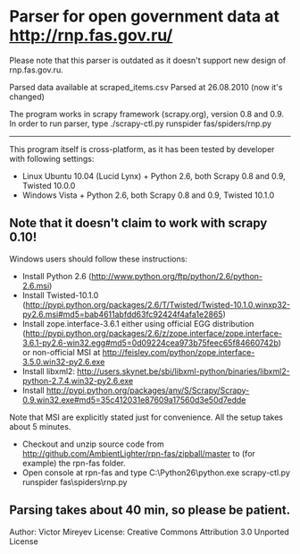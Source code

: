# Parser for open government data at http://rnp.fas.gov.ru/

Please note that this parser is outdated as it doesn't support new design of rnp.fas.gov.ru.

Parsed data available at scraped_items.csv
Parsed at 26.08.2010 (now it's changed)

The program works in scrapy framework (scrapy.org), version 0.8 and 0.9.
In order to run parser, type ./scrapy-ctl.py runspider fas/spiders/rnp.py

------------------------------------------------
This program itself is cross-platform, as it has been tested by developer with following settings:
- Linux Ubuntu 10.04 (Lucid Lynx) + Python 2.6, both Scrapy 0.8 and 0.9, Twisted 10.0.0
- Windows Vista + Python 2.6, both Scrapy 0.8 and 0.9, Twisted 10.1.0

Note that it doesn't claim to work with scrapy 0.10!
------------------------------------------------

Windows users should follow these instructions:

- Install Python 2.6 (http://www.python.org/ftp/python/2.6/python-2.6.msi)
- Install Twisted-10.1.0 (http://pypi.python.org/packages/2.6/T/Twisted/Twisted-10.1.0.winxp32-py2.6.msi#md5=bab4611abfdd63fc92424f4afa1e2865)
- Install zope.interface-3.6.1 either using official EGG distribution (http://pypi.python.org/packages/2.6/z/zope.interface/zope.interface-3.6.1-py2.6-win32.egg#md5=0d09224cea973b75feec65f84660742b) or non-official MSI at http://feisley.com/python/zope.interface-3.5.0.win32-py2.6.exe
- Install libxml2: http://users.skynet.be/sbi/libxml-python/binaries/libxml2-python-2.7.4.win32-py2.6.exe
- Install http://pypi.python.org/packages/any/S/Scrapy/Scrapy-0.9.win32.exe#md5=35c412031e87609a17560d3e50d7edde

Note that MSI are explicitly stated just for convenience.
All the setup takes about 5 minutes.

- Checkout and unzip source code from http://github.com/AmbientLighter/rpn-fas/zipball/master to (for example) the rpn-fas folder.
- Open console at rpn-fas and type C:\Python26\python.exe scrapy-ctl.py runspider fas\spiders\rnp.py

Parsing takes about 40 min, so please be patient.
------------------------------------------------

Author: Victor Mireyev
License: Creative Commons Attribution 3.0 Unported License
